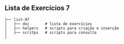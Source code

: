 ## Lista de Exercícios 7

    ├── list-07
    │   ├── doc       # lista de exercícios
    │   ├── helpers   # scripts para criação e inserção   
    │   ├── scritps   # scripts para consulta      
    │   